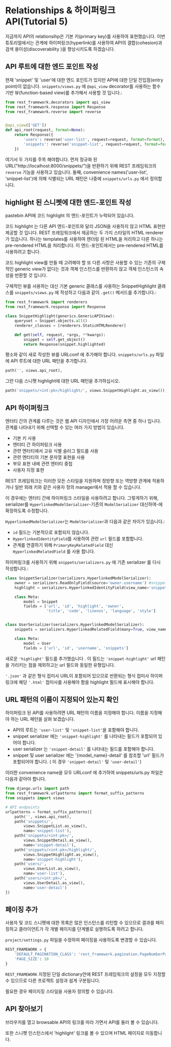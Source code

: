 # Relationships & 하이퍼링크 API(Tutorial 5)
지금까지 API의 relationsihp은 기본 키(primary key)를 사용하여 표현했습니다. 이번 튜토리얼에서는 관계에 하이퍼링크(hyperlink)를 사용하여 API의 결합(cohesion)과 검색 용이성(discoverability )을 향상시키도록 하겠습니다.

## API 루트에 대한 엔드 포인트 작성
현재 'snippet' 및 'user'에 대한 엔드 포인트가 있지만 API에 대한 단일 진입점(entry point)이 없습니다. ``snippets/views.py`` 에 ``@api_view`` decorator를 사용하는 함수 기반 뷰(function-based view)를 추가해서 사용할 것 입니다.:
```python
from rest_framework.decorators import api_view
from rest_framework.response import Response
from rest_framework.reverse import reverse


@api_view(['GET'])
def api_root(request, format=None):
    return Response({
        'users': reverse('user-list', request=request, format=format),
        'snippets': reverse('snippet-list', request=request, format=format)
    })
```
여기서 두 가지를 주목 해야합니다. 먼저 정규화 된 URL("http://localhost:8000/snippets/")을 반환하기 위해 REST 프레임워크의 ``reverse`` 기능을 사용하고 있습니다. 둘째, convenience names('user-list', 'snippet-list')에 의해 식별되는 URL 패턴은 나중에 ``snippets/urls.py`` 에서 정의합니다.



## highlight 된 스니펫에 대한 엔드-포인트 작성
pastebin API에 코드 highlight 의 엔드-포인트가 누락되어 있습니다.

코드 highlight 는 다른 API 엔드-포인트와 달리 JSON을 사용하지 않고 HTML 표현만 제공할 것 입니다. REST 프레임워크에서 제공하는 두 가지 스타일의 HTML renderer 가 있습니다. 하나는 templates를 사용하여 렌더링 된 HTML을 처리하고 다른 하나는 pre-rendered HTML을 처리합니다. 이 엔드-포인트에서는 pre-rendered HTML를 사용하려고 합니다.

코드 highlight view를 만들 때 고려해야 할 또 다른 사항은 사용할 수 있는 기존의 구체적인 generic view가 없다는 것과 객체 인스턴스를 반환하지 않고 객체 인스턴스의 속성을 반환할 것 입니다.

구체적인 뷰를 사용하는 대신 기본 generic 클래스를 사용하는 SnippetHighlight 클래스를  ``snippets/views.py`` 에 작성하고 다음과 같이 ``.get()`` 메서드를 추가합니다.:

```python
from rest_framework import renderers
from rest_framework.response import Response

class SnippetHighlight(generics.GenericAPIView):
    queryset = Snippet.objects.all()
    renderer_classes = [renderers.StaticHTMLRenderer]

    def get(self, request, *args, **kwargs):
        snippet = self.get_object()
        return Response(snippet.highlighted)
```

평소와 같이 새로 작성한 뷰를 URLconf 에 추가해야 합니다. ``snippets/urls.py`` 파일에 API 루트에 대한 URL 패턴을 추가합니다.
```python
path('', views.api_root),
```

그런 다음 스니펫 highlight에 대한 URL 패턴을 추가하십시오.
```python
path('snippets/<int:pk>/highlight/', views.SnippetHighlight.as_view()),
```

## API 하이퍼링크
엔터티 간의 관계를 다루는 것은 웹 API 디자인에서 가장 어려운 측면 중 하나 입니다. 관계를 나타내기 위해 선택할 수 있는 여러 가지 방법이 있습니다.

* 기본 키 사용
* 엔터티 간 하이퍼링크 사용
* 관련 엔터티에서 고유 식별 슬러그 필드를 사용
* 관련 엔터티의 기본 문자열 표현을 사용
* 부모 표현 내에 관련 엔터티 중첩
* 사용자 지정 표현

REST 프레임워크는 이러한 모든 스타일을 지원하며 정방향 또는 역방향 관계에 적용하거나 일반 외래 키와 같은 사용자 정의 manager에서 적용 할 수 있습니다.

이 경우에는 엔터티 간에 하이퍼링크 스타일을 사용하려고 합니다. 그렇게하기 위해, serializer를   ``HyperlinkedModelSerializer``-기존의 ``ModelSerializer`` 대신하여-에 확장하도록 수정합니다.

``HyperlinkedModelSerializer``는 ``ModelSerializer``과 다음과 같은 차이가 있습니다.:

* ``id`` 필드는 기본적으로 포함되지 않습니다.
* ``HyperlinkedIdentityField``를 사용하여 관련 ``url`` 필드를 포함합니다.
* 관계를 연결하기 위해 ``PrimaryKeyRelatedField`` 대신 ``HyperlinkedRelatedField`` 를 사용  합니다.

하이퍼링크를 사용하기 위해 ``snippets/serializers.py`` 에 기존 serializer 를 다시 작성합니다.:
```python
class SnippetSerializer(serializers.HyperlinkedModelSerializer):
    owner = serializers.ReadOnlyField(source='owner.username') #snippet에서 수정 불가 
    highlight = serializers.HyperlinkedIdentityField(view_name='snippet-highlight', format='html') # format을 html으로만 지정

    class Meta:
        model = Snippet
        fields = ['url', 'id', 'highlight', 'owner',
                  'title', 'code', 'linenos', 'language', 'style']


class UserSerializer(serializers.HyperlinkedModelSerializer):
    snippets = serializers.HyperlinkedRelatedField(many=True, view_name='snippet-detail', read_only=True)

    class Meta:
        model = User
        fields = ['url', 'id', 'username', 'snippets']

```
새로운 ``'highlight'`` 필드를 추가했습니다 . 이 필드는 ``'snippet-highlight'`` url 패턴을 가리키는 점을 제외하고는 url 필드와 동일한 유형입니다.

``'.json'`` 과 같은 형식 접미사 URL이 포함되어 있으므로 반환되는 형식 접미사 하이퍼링크에 해당 ``'.html'``  접미사를 사용해야 함을 highlight 필드에 표시해야 합니다.



## URL 패턴의 이름이 지정되어 있는지 확인
하이퍼링크 된 API를 사용하려면 URL 패턴의 이름을 지정해야 합니다. 이름을 지정해야 하는 URL 패턴을 살펴 보겠습니다.

* API의 루트는 ``'user-list'`` 및 ``'snippet-list'``을 포함해야 합니다.
* snippet serializer 에는 ``'snippet-highlight'`` 를 나타내는 필드가 포함되어 있어야 합니다.
* user serializer 는 ``'snippet-detail'`` 를 나타내는 필드를 포함해야 합니다.
* snippet 및 user serializer 에는 '{model_name}-detail' 를 참조할 'url' 필드가 포함되어야 합니다. ( 이 경우 ``'snippet-detail'`` 및 ``'user-detail'``)

이러한 convenience name을 모두 URLconf 에 추가하여 snippets/urls.py 파일은 다음과 같아야 합니다.
```python
from django.urls import path
from rest_framework.urlpatterns import format_suffix_patterns
from snippets import views

# API endpoints
urlpatterns = format_suffix_patterns([
    path('', views.api_root),
    path('snippets/',
        views.SnippetList.as_view(),
        name='snippet-list'),
    path('snippets/<int:pk>/',
        views.SnippetDetail.as_view(),
        name='snippet-detail'),
    path('snippets/<int:pk>/highlight/',
        views.SnippetHighlight.as_view(),
        name='snippet-highlight'),
    path('users/',
        views.UserList.as_view(),
        name='user-list'),
    path('users/<int:pk>/',
        views.UserDetail.as_view(),
        name='user-detail')
])
```


## 페이징 추가
사용자 및 코드 스니펫에 대한 목록은 많은 인스턴스를 리턴할 수 있으므로 결과를 페이징하고 클라이언트가 각 개별 페이지를 단계별로 실행하도록 하려고 합니다.

``project/settings.py`` 파일을 수정하여 페이징을 사용하도록 변경할 수 있습니다. 
```python
REST_FRAMEWORK = {
    'DEFAULT_PAGINATION_CLASS': 'rest_framework.pagination.PageNumberPagination',
    'PAGE_SIZE': 10
}
```
``REST_FRAMEWORK`` 지정된 단일 dictionary안에 REST 프레임워크의 설정을 모두 지정할 수 있으므로 다른 프로젝트 설정과 쉽게 구분됩니다.

필요한 경우 페이지징 스타일을 사용자 정의할 수 있습니다.

## API 찾아보기
브라우저를 열고 browsable API의 링크를 따라 가면서 API를 둘러 볼 수 있습니다.

또한 스니펫 인스턴스에서 'highlight' 링크를 볼 수 있으며 HTML 페이지로 이동합니다.
